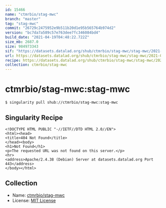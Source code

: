 ```yaml
---
id: 15466
name: "ctmrbio/stag-mwc"
branch: "master"
tag: "stag-mwc"
commit: "26729c2475952e9b511b20d1e95b565764b974d2"
version: "bc7da7a589c57e763dee7fc346084bd4"
build_date: "2021-04-19T04:48:22.722Z"
size_mb: 2687.0
size: 984973343
sif: "https://datasets.datalad.org/shub/ctmrbio/stag-mwc/stag-mwc/2021-04-19-26729c24-bc7da7a5/bc7da7a589c57e763dee7fc346084bd4.sif"
url: https://datasets.datalad.org/shub/ctmrbio/stag-mwc/stag-mwc/2021-04-19-26729c24-bc7da7a5/
recipe: https://datasets.datalad.org/shub/ctmrbio/stag-mwc/stag-mwc/2021-04-19-26729c24-bc7da7a5/Singularity
collection: ctmrbio/stag-mwc
---
```


# ctmrbio/stag-mwc:stag-mwc

```bash
$ singularity pull shub://ctmrbio/stag-mwc:stag-mwc
```

## Singularity Recipe

```singularity
<!DOCTYPE HTML PUBLIC "-//IETF//DTD HTML 2.0//EN">
<html><head>
<title>404 Not Found</title>
</head><body>
<h1>Not Found</h1>
<p>The requested URL was not found on this server.</p>
<hr>
<address>Apache/2.4.38 (Debian) Server at datasets.datalad.org Port 443</address>
</body></html>
```

## Collection

 - Name: [ctmrbio/stag-mwc](https://github.com/ctmrbio/stag-mwc)
 - License: [MIT License](https://api.github.com/licenses/mit)

